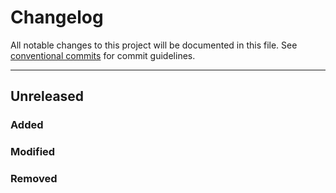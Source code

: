 # Changelog

All notable changes to this project will be documented in this file. See [conventional commits](https://www.conventionalcommits.org/) for commit guidelines.

---

## Unreleased

### Added

### Modified

### Removed
